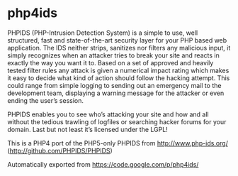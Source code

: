 # php4ids
PHPIDS (PHP-Intrusion Detection System) is a simple to use, well structured, fast and state-of-the-art security layer for your PHP based web application. The IDS neither strips, sanitizes nor filters any malicious input, it simply recognizes when an attacker tries to break your site and reacts in exactly the way you want it to. Based on a set of approved and heavily tested filter rules any attack is given a numerical impact rating which makes it easy to decide what kind of action should follow the hacking attempt. This could range from simple logging to sending out an emergency mail to the development team, displaying a warning message for the attacker or even ending the user’s session.

PHPIDS enables you to see who’s attacking your site and how and all without the tedious trawling of logfiles or searching hacker forums for your domain. Last but not least it’s licensed under the LGPL!

This is a PHP4 port of the PHP5-only PHPIDS from http://www.php-ids.org/ (http://github.com/PHPIDS/PHPIDS)

Automatically exported from https://code.google.com/p/php4ids/

